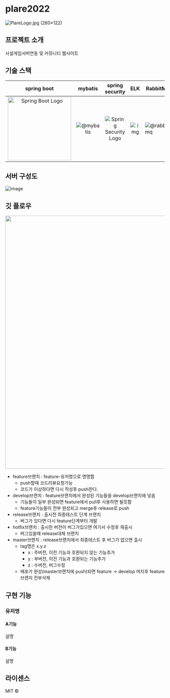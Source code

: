 # plare2022

![PlareLogo.jpg (260×122)](https://amel.kr/assets/images/PlareLogo.jpg)



## 프로젝트 소개

사설게임서버연동 및 커뮤니티 웹사이트



## 기술 스택

|                         spring boot                          |                           mybatis                            |                       spring security                        |                             ELK                              | RabbitMQ                                                     |
| :----------------------------------------------------------: | :----------------------------------------------------------: | :----------------------------------------------------------: | :----------------------------------------------------------: | ------------------------------------------------------------ |
| <img src="https://dz2cdn1.dzone.com/storage/temp/12434118-spring-boot-logo.png" alt="Spring Boot Logo" style="width:200; height:200" /> | ![@mybatis](https://avatars.githubusercontent.com/u/1483254?s=200&v=4) | <img src="https://miro.medium.com/max/800/1*1-13QxXfUE1mdrK_MfqonQ.png" alt="Spring Security Logo"  /> | ![img](https://miro.medium.com/max/746/1*DbdVXy9_6uJVe8q1NOYVfg.png) | ![@rabbitmq](https://avatars.githubusercontent.com/u/96669?s=200&v=4) |



## 서버 구성도

![image](https://user-images.githubusercontent.com/28896454/193286428-135d5d4b-1c7f-424f-843f-7c084a05c5bf.png)



## 깃 플로우

<img src="https://user-images.githubusercontent.com/28896454/193311725-7076082e-fbf0-4bdf-93ba-ad92f1ff0663.png"  width="600" height="800"/>

- feature브랜치 : feature-유저명으로 명명함
  - push할때 코드리뷰요청가능
  - 코드가 이상하다면 다시 작성후 push한다.
- develop브랜치 : feature브랜치에서 완성된 기능들을 develop브랜치에 넣음
  - 기능들이 일부 완성되면 feature에서 pull후 사용하면 될듯함
  - feature기능들이 전부 완성되고 merge후 release로 push
- release브랜치 : 출시전 최종테스트 단계 브랜치
  - 버그가 있다면 다시 feature단계부터 개발
- hotfix브랜치 : 출시한 버전이 버그가있으면 여기서 수정후 재출시
  - 버그있을때 release대체 브랜치
- master브랜치 : release브랜치에서 최종테스트 후 버그가 없으면 출시
  - tag명은 x.y.z
    - x : 주버전, 이전 기능과 호환되지 않는 기능추가
    - y : 부버전, 이전 기능과 호환되는 기능추가
    - z : 수버전, 버그수정
  - 배포가 완성(master브랜치에 push)되면  feature -> develop 머지후 feature 브랜치 전부삭제





## 구현 기능

### 유저명

#### A기능 

설명



#### B기능 

설명





## 라이센스

MIT &copy; 
